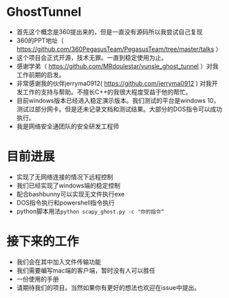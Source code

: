 # GhostTunnel
- 首先这个概念是360提出来的，但是一直没有源码所以我尝试自己复现
- 360的PPT地址（ https://github.com/360PegasusTeam/PegasusTeam/tree/master/talks ）
- 这个项目会正式开源，技术无罪。一直到稳定使用为止。
- 感谢学弟（ https://github.com/MRdoulestar/yunsle_ghost_tunnel ）对我工作前期的启发。
- 非常感谢我的伙伴jerryma0912( https://github.com/jerryma0912 ) 对我开发工作的支持与帮助。不擅长C++的我很大程度受益于他的帮忙。
- 目前windows版本已经进入稳定演示版本。我们测试的平台是windows 10，测试过部分网卡。但是还未记录文档和测试结果。大部分的DOS指令可以成功执行。
- 我是网络安全通团队的安全研发工程师

# 目前进展
- 实现了无网络连接的情况下远程控制
- 我们已经实现了windows端的稳定控制
- 配合bashbunny可以实现无文件执行exe
- DOS指令执行和powershell指令执行
- python脚本用法`python scapy_ghost.py -c "你的指令“`

# 接下来的工作
- 我们会在其中加入文件传输功能
- 我们需要编写mac端的客户端，暂时没有人可以胜任
- 一份使用的手册
- 请期待我们的项目。当然如果你有更好的想法也欢迎在issue中提出。


